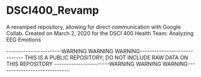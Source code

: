 # DSCI400_Revamp
A revamped repository, allowing for direct communication with Google Collab.
Created on March 2, 2020 for the DSCI 400 Health Team: Analyzing EEG Emotions

-----------------------WARNING WARNING WARNING-----------------------------
THIS IS A PUBLIC REPOSITORY; DO NOT INCLUDE RAW DATA ON THIS REPOSITORY 
-----------------------WARNING WARNING WARNING-----------------------------
